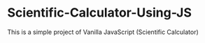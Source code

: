 # Scientific-Calculator-Using-JS
This is a simple project of Vanilla JavaScript (Scientific Calculator)
